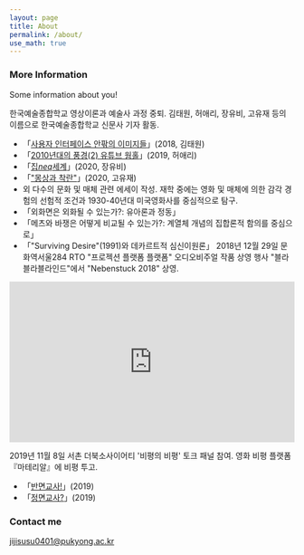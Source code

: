 ```yaml
---
layout: page
title: About
permalink: /about/
use_math: true
---
```


### More Information

Some information about you!

한국예술종합학교 영상이론과 예술사 과정 중퇴.
김태원, 허애리, 장유비, 고유재 등의 이름으로 한국예술종합학교 신문사 기자 활동.
- 「[사용자 인터페이스 안팎의 이미지들](http://news.karts.ac.kr/?p=5561)」(2018, 김태원)
- 「[2010년대의 풍경(2) 유튜브 웜홀](http://news.karts.ac.kr/?p=7250)」(2019, 허애리)
- 「[집$neq$세계](http://news.karts.ac.kr/?p=8081)」(2020, 장유비)
- 「["몽상과 착란"](http://news.karts.ac.kr/?p=8148)」(2020, 고유재)
- 외 다수의 문화 및 매체 관련 에세이 작성.
재학 중에는 영화 및 매체에 의한 감각 경험의 선험적 조건과 1930-40년대 미국영화사를 중심적으로 탐구.
- 「외화면은 외화될 수 있는가?: 유아론과 정동」
- 「메츠와 바쟁은 어떻게 비교될 수 있는가?: 계열체 개념의 집합론적 함의를 중심으로」
- 「"Surviving Desire"(1991)와 데카르트적 심신이원론」
2018년 12월 29일 문화역서울284 RTO "프로젝션 플랫폼 플랫폼" 오디오비주얼 작품 상영 행사 "블라블라블라인드"에서 "Nebenstuck 2018" 상영.

<div style="padding:56.25% 0 0 0;position:relative;"><iframe src="https://player.vimeo.com/video/298927385?h=664055076d&portrait=0" style="position:absolute;top:0;left:0;width:100%;height:100%;" frameborder="0" allow="autoplay; fullscreen; picture-in-picture" allowfullscreen></iframe></div><script src="https://player.vimeo.com/api/player.js"></script>

2019년 11월 8일 서촌 더북소사이어티 '비평의 비평' 토크 패널 참여.
영화 비평 플랫폼『마테리알』에 비평 투고.
- 「[반면교사!](https://ma-te-ri-al.online/19715640)」(2019)
- 「[정면교사?](https://ma-te-ri-al.online/19715649)」(2019)


### Contact me

[jijisusu0401@pukyong.ac.kr](mailto:jijisusu0401@pukyong.ac.kr)
